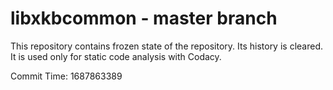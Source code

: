 # libxkbcommon - master branch

This repository contains frozen state of the repository.
Its history is cleared. It is used only for static code
analysis with Codacy.

Commit Time: 1687863389